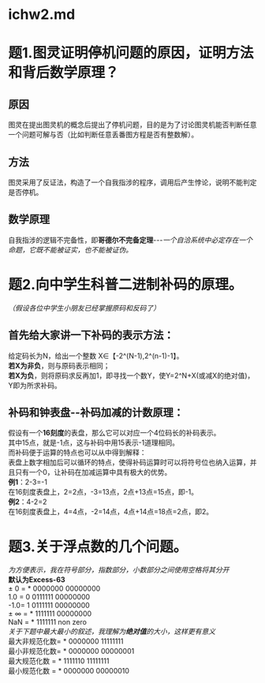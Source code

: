 # ichw2.md
# 题1.图灵证明停机问题的原因，证明方法和背后数学原理？
## 原因
图灵在提出图灵机的概念后提出了停机问题，目的是为了讨论图灵机能否判断任意一个问题可解与否（比如判断任意丢番图方程是否有整数解）。
## 方法
图灵采用了反证法，构造了一个自我指涉的程序，调用后产生悖论，说明不能判定是否停机。
## 数学原理
自我指涉的逻辑不完备性，即**哥德尔不完备定理**---*一个自洽系统中必定存在一个命题，它既不能被证实，也不能被证伪。*  

# 题2.向中学生科普二进制补码的原理。
*（假设各位中学生小朋友已经掌握原码和反码了）*  
## 首先给大家讲一下补码的表示方法：
给定码长为N，给出一个整数 X∈【-2^(N-1),2^(n-1)-1】。  
**若X为非负**，则与原码表示相同；  
**若X为负**，则将原码求反再加1，即寻找一个数Y，使Y=2^N+X(或减X的绝对值)，Y即为所求补码。  
## 补码和钟表盘--补码加减的计数原理：
假设有一个**16刻度**的表盘，那么它可以对应一个4位码长的补码表示。  
其中15点，就是-1点，这与补码中用15表示-1道理相同。  
而补码便于运算的特点也可以从中得到解释：  
表盘上数字相加后可以循环的特点，使得补码运算时可以将符号位也纳入运算，并且只有一个0，让补码在加减运算中具有极大的优势。  
**例1**：2-3=-1  
在16刻度表盘上，2=2点，-3=13点，2点+13点=15点，即-1。  
**例2**：4-2=2  
在16刻度表盘上，4=4点，-2=14点，4点+14点=18点=2点，即2。  

# 题3.关于浮点数的几个问题。
*为方便表示，我在符号部分，指数部分，小数部分之间使用空格将其分开*  
**默认为Excess-63**  
± 0 = * 0000000 00000000  
1.0 = 0 0111111 00000000  
-1.0= 1 0111111 00000000  
± ∞ = * 1111111 00000000  
NaN = * 1111111 non zero  
*关于下题中最大最小的叙述，我理解为**绝对值**的大小，这样更有意义*  
最大非规范化数= * 0000000 11111111  
最小非规范化数= * 0000000 00000001  
最大规范化数 = * 1111110 11111111  
最小规范化数 = * 0000000 00000010  
